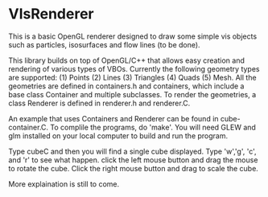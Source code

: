 # VIsRenderer
This is a basic OpenGL renderer designed to draw some simple vis objects such as particles, isosurfaces and flow lines (to be done). 

This library builds on top of OpenGL/C++ that allows easy creation and rendering of various types of VBOs. Currently the following geometry types are supported: (1) Points 
(2) Lines (3) Triangles (4) Quads (5) Mesh. All the geometries are defined in containers.h and containers, which include a base class Container and multiple subclasses. 
To render the geometries, a class Renderer is defined in renderer.h and renderer.C. 

An example that uses Containers and Renderer can be found in cube-container.C. To complile the programs, do 'make'. 
You  will need GLEW and glm installed on your local computer to build and run the program. 

Type cubeC and then you will find a single cube displayed. Type 'w','g', 'c', and 'r' to see what happen. click the left mouse button and drag the mouse to rotate the 
cube.  Click the right mouse button and drag to scale the cube. 

More explaination is still to come. 
